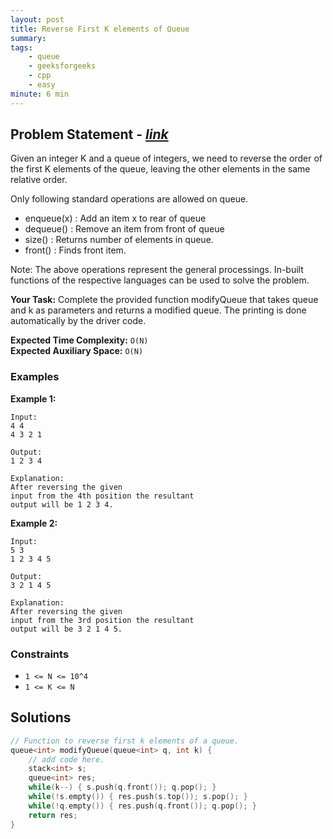 ```yaml
---
layout: post
title: Reverse First K elements of Queue              
summary:
tags:
    - queue
    - geeksforgeeks
    - cpp
    - easy
minute: 6 min
---
```


## Problem Statement - [*link*](https://practice.geeksforgeeks.org/problems/reverse-first-k-elements-of-queue/0/?track=DSASP-Queue&batchId=154)  

Given an integer K and a queue of integers, we need to reverse the order of the first K elements of the queue, leaving the other elements in the same relative order.

Only following standard operations are allowed on queue.

+ enqueue(x) : Add an item x to rear of queue
+ dequeue() : Remove an item from front of queue
+ size() : Returns number of elements in queue.
+ front() : Finds front item.

Note: The above operations represent the general processings. In-built functions of the respective languages can be used to solve the problem.


**Your Task:** 
Complete the provided function modifyQueue that takes queue and k as parameters and returns a modified queue. The printing is done automatically by the driver code.


**Expected Time Complexity:** `O(N)`          
**Expected Auxiliary Space:** `O(N)` 


### Examples

**Example 1:**   
```
Input:
4 4
4 3 2 1

Output: 
1 2 3 4

Explanation: 
After reversing the given
input from the 4th position the resultant
output will be 1 2 3 4.
```


**Example 2:**   
```
Input:
5 3
1 2 3 4 5

Output: 
3 2 1 4 5

Explanation: 
After reversing the given
input from the 3rd position the resultant
output will be 3 2 1 4 5.

```


### Constraints

+ `1 <= N <= 10^4`
+ `1 <= K <= N`

## Solutions

```cpp
// Function to reverse first k elements of a queue.
queue<int> modifyQueue(queue<int> q, int k) {
    // add code here.
    stack<int> s;
    queue<int> res;
    while(k--) { s.push(q.front()); q.pop(); }
    while(!s.empty()) { res.push(s.top()); s.pop(); }
    while(!q.empty()) { res.push(q.front()); q.pop(); }
    return res;
}

```

